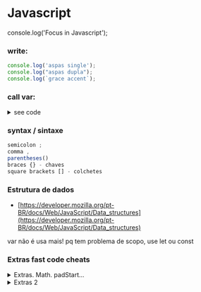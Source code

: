 # Javascript
console.log('Focus in Javascript');

### write:
```js
console.log('aspas single');
console.log("aspas dupla");
console.log(`grace accent`);
```

### call var:
<details>
<summary>see code</summary>

```js
let name = "Geraldo";
console.log("Eu sou", name);
console.log("Eu sou " +name);
console.log(`Eu sou ${name}`)
console.log('Eu sou ' +name);]
```

</details>


### syntax / sintaxe
```js
semicolon ;
comma , 
parentheses()
braces {} - chaves
square brackets [] - colchetes
```
### Estrutura de dados
- [https://developer.mozilla.org/pt-BR/docs/Web/JavaScript/Data_structures](https://developer.mozilla.org/pt-BR/docs/Web/JavaScript/Data_structures)

var não é usa mais! pq tem problema de scopo, use let ou const

### Extras fast code cheats
<details>
<summary>Extras. Math. padStart...</summary>

```js
Math.round = arredonda para cima ou para baixo

Math.ceil = arredonda sempre para cima

Math.floor = para baixo

Math.pow(2,16)

 function po(a,b){
         return console.log(Math.pow(a,b));
     }

Math.random()

Math.PI

Math.max() //returns the number with the highest value:
const a = [1,2,3,4];    
console.log(Math.max(...a));

Math.max(1,2,3,4,5)

https://developer.mozilla.org/en-US/docs/Web/JavaScript/Reference/Global_Objects/Math

//define o tamanho minimo, e adiciona um complemento caso não tenha o mínimo
padStart() 

//
("Ola") apenas no console.log show infos
//
//
insertAdjacentHTML(position, text) 
//
function exp(number){
	console.log(2** number);
}
exp(5,2);

//length
    function check(){
        let a = 10;
         if(a.length > 8) {
            console.log("maior que 8");
            return
         }
         console.log("menor que 8")
     }


//auto refresh
//5000 = milesegundos = 5seconds
window.setTimeout( function() {
  window.location.reload();
}, 5000);
```
</details>


<details>
<summary>Extras 2</summary>

```js
// Shorhand for getElementById

//function
const get = function(id){ return document.getElementById(id) };
get("root").textContent = 'Hello World!';

//arrow function
const get2 = (a) => {return document.getElementById(a)};
get2("root");

// Write css inside JavaScript

//1

    document.head.innerHTML += `
    <style>
      img{ 
        width: 20%;
      }
      div{
       display: flex;
       height: 100vh;
       justify-content: center;
       align-items: center;
       flex-direction: column;
      }
    </style>
    `


//2
  const style = document.createElement("style")
style.textContent = "h1 { background-color: red; }"
document.head.appendChild(style)

//3 - external
  document.head.insertAdjacentHTML( 'beforeend', '<link rel=stylesheet href=/foo.css>' );
```
</details>

